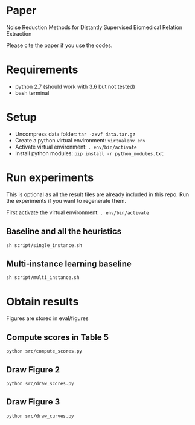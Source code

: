 # Paper

Noise Reduction Methods for Distantly Supervised Biomedical Relation Extraction

Please cite the paper if you use the codes.


# Requirements

* python 2.7 (should work with 3.6 but not tested)
* bash terminal

# Setup
* Uncompress data folder: `tar -zxvf data.tar.gz`
* Create a python virtual environment: `virtualenv env`
* Activate virtual environment: `. env/bin/activate`
* Install python modules: `pip install -r python_modules.txt`

# Run experiments

This is optional as all the result files are already included in this repo. Run the experiments if you want to regenerate them.

First activate the virtual environment: `. env/bin/activate`

## Baseline and all the heuristics
`sh script/single_instance.sh`

## Multi-instance learning baseline
`sh script/multi_instance.sh`

# Obtain results

Figures are stored in eval/figures

## Compute scores in Table 5
`python src/compute_scores.py`

## Draw Figure 2
`python src/draw_scores.py`

## Draw Figure 3
`python src/draw_curves.py`
